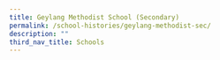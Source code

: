 ```yaml
---
title: Geylang Methodist School (Secondary)
permalink: /school-histories/geylang-methodist-sec/
description: ""
third_nav_title: Schools
---
```


